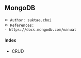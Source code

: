 ## MongoDB

```
ㅁ Author: suktae.choi
ㅁ References:
- https://docs.mongodb.com/manual
```

#### Index

- CRUD

